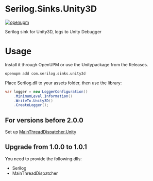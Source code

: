 # Serilog.Sinks.Unity3D

[![openupm](https://img.shields.io/npm/v/com.serilog.sinks.unity3d?label=openupm&registry_uri=https://package.openupm.com)](https://openupm.com/packages/com.serilog.sinks.unity3d/)

Serilog sink for Unity3D, logs to Unity Debugger

# Usage

Install it through OpenUPM or use the Unitypackage from the Releases.

```bash
openupm add com.serilog.sinks.unity3d
```

Place Serilog.dll to your assets folder, then use the library:

```c#
var logger = new LoggerConfiguration()
    .MinimumLevel.Information()
    .WriteTo.Unity3D()
    .CreateLogger();
```

## For versions before 2.0.0

Set up [MainThreadDispatcher.Unity](https://github.com/KuraiAndras/MainThreadDispatcher.Unity)

## Upgrade from 1.0.0 to 1.0.1

You need to provide the following dlls:

- Serilog
- MainThreadDispatcher
